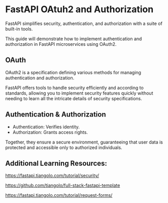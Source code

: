 # FastAPI OAtuh2 and Authorization

FastAPI simplifies security, authentication, and authorization with a suite of built-in tools.

This guide will demonstrate how to implement authentication and authorization in FastAPI microservices using OAuth2.

## OAuth
OAuth2 is a specification defining various methods for managing authentication and authorization.

FastAPI offers tools to handle security efficiently and according to standards, allowing you to implement security features quickly without needing to learn all the intricate details of security specifications.

## Authentication & Authorization
- Authentication: Verifies identity.
- Authorization: Grants access rights.

Together, they ensure a secure environment, guaranteeing that user data is protected and accessible only to authorized individuals.


## Additional Learning Resources:

https://fastapi.tiangolo.com/tutorial/security/

https://github.com/tiangolo/full-stack-fastapi-template

https://fastapi.tiangolo.com/tutorial/request-forms/





